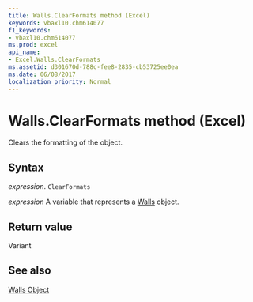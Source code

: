 ```yaml
---
title: Walls.ClearFormats method (Excel)
keywords: vbaxl10.chm614077
f1_keywords:
- vbaxl10.chm614077
ms.prod: excel
api_name:
- Excel.Walls.ClearFormats
ms.assetid: d301670d-788c-fee8-2835-cb53725ee0ea
ms.date: 06/08/2017
localization_priority: Normal
---
```



# Walls.ClearFormats method (Excel)

Clears the formatting of the object.


## Syntax

_expression_. `ClearFormats`

_expression_ A variable that represents a [Walls](./Excel.Walls-graph-property.md) object.


## Return value

Variant


## See also


[Walls Object](Excel.Walls(object).md)

